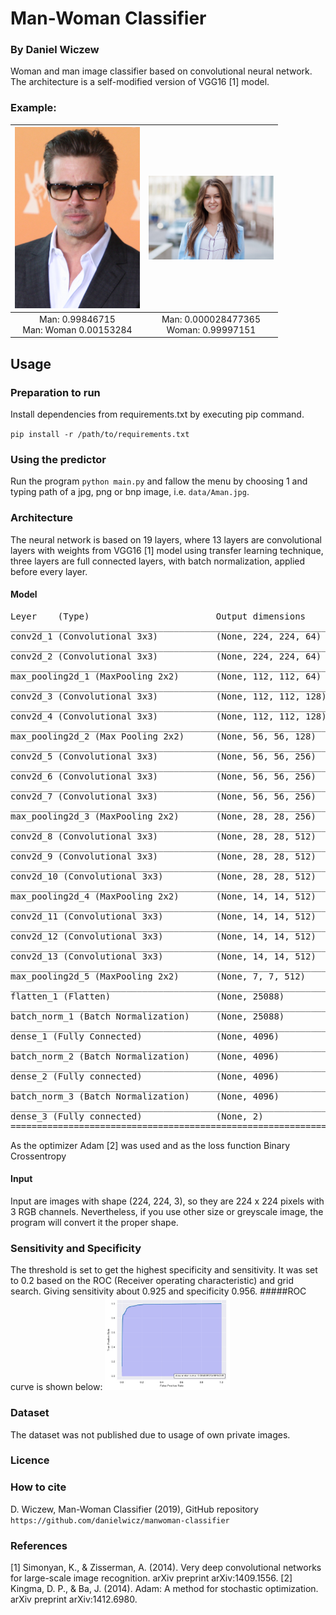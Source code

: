 # Man-Woman Classifier
### By Daniel Wiczew

Woman and man image classifier based on convolutional neural network.
The architecture is a self-modified version of VGG16 [1] model.


### Example:
| <img src="example_man1.jpg?raw=true" width="200">|<img src="example_woman1.jpg?raw=true" width="200">|
|:-:|:-:|
|Man: 0.99846715<br/>Man: Woman 0.00153284|Man: 0.000028477365<br/>Woman: 0.99997151|

## Usage
### Preparation to run
Install dependencies from requirements.txt by executing pip command.

`pip install -r /path/to/requirements.txt`

### Using the predictor

Run the program `python main.py` and fallow the menu by choosing
1 and typing path of a jpg, png or bnp image, i.e. `data/Aman.jpg`.

### Architecture
The neural network is based on 19 layers, where 13 layers 
are convolutional layers with weights from VGG16 [1] model using transfer learning technique, three layers are 
full connected layers, with batch normalization, applied before every layer.

#### Model
<pre>
Leyer    (Type)                        Output dimensions
_________________________________________________________________
conv2d_1 (Convolutional 3x3)           (None, 224, 224, 64)      1792      
_________________________________________________________________
conv2d_2 (Convolutional 3x3)           (None, 224, 224, 64)      36928     
_________________________________________________________________
max_pooling2d_1 (MaxPooling 2x2)       (None, 112, 112, 64)      0         
_________________________________________________________________
conv2d_3 (Convolutional 3x3)           (None, 112, 112, 128)     73856     
_________________________________________________________________
conv2d_4 (Convolutional 3x3)           (None, 112, 112, 128)     147584    
_________________________________________________________________
max_pooling2d_2 (Max Pooling 2x2)      (None, 56, 56, 128)       0         
_________________________________________________________________
conv2d_5 (Convolutional 3x3)           (None, 56, 56, 256)       295168    
_________________________________________________________________
conv2d_6 (Convolutional 3x3)           (None, 56, 56, 256)       590080    
_________________________________________________________________
conv2d_7 (Convolutional 3x3)           (None, 56, 56, 256)       590080    
_________________________________________________________________
max_pooling2d_3 (MaxPooling 2x2)       (None, 28, 28, 256)       0         
_________________________________________________________________
conv2d_8 (Convolutional 3x3)           (None, 28, 28, 512)       1180160   
_________________________________________________________________
conv2d_9 (Convolutional 3x3)           (None, 28, 28, 512)       2359808   
_________________________________________________________________
conv2d_10 (Convolutional 3x3)          (None, 28, 28, 512)       2359808   
_________________________________________________________________
max_pooling2d_4 (MaxPooling 2x2)       (None, 14, 14, 512)       0         
_________________________________________________________________
conv2d_11 (Convolutional 3x3)          (None, 14, 14, 512)       2359808   
_________________________________________________________________
conv2d_12 (Convolutional 3x3)          (None, 14, 14, 512)       2359808   
_________________________________________________________________
conv2d_13 (Convolutional 3x3)          (None, 14, 14, 512)       2359808   
_________________________________________________________________
max_pooling2d_5 (MaxPooling 2x2)       (None, 7, 7, 512)         0         
_________________________________________________________________
flatten_1 (Flatten)                    (None, 25088)             0         
_________________________________________________________________
batch_norm_1 (Batch Normalization)     (None, 25088)             100352    
_________________________________________________________________
dense_1 (Fully Connected)              (None, 4096)              102764544 
_________________________________________________________________
batch_norm_2 (Batch Normalization)     (None, 4096)              16384     
_________________________________________________________________
dense_2 (Fully connected)              (None, 4096)              16781312  
_________________________________________________________________
batch_norm_3 (Batch Normalization)     (None, 4096)              16384     
_________________________________________________________________
dense_3 (Fully connected)              (None, 2)                 8194      
=================================================================
</pre>
As the optimizer Adam [2] was used and as the loss function Binary Crossentropy
#### Input
Input are images with shape (224, 224, 3), so they are 224 x 224 pixels with
3 RGB channels. Nevertheless, if you use other size or greyscale image, the
program will convert it the proper shape.

### Sensitivity and Specificity
The threshold is set to get the highest specificity and sensitivity.
It was set to 0.2 based on the ROC (Receiver operating characteristic)
and grid search. Giving sensitivity about 0.925 and specificity 0.956. 
#####ROC curve is shown below:
<img src="ROCcurve.jpg?raw=true" width="200">

### Dataset
The dataset was not published due to usage of own private images.

### Licence

### How to cite
D. Wiczew, Man-Woman Classifier (2019), GitHub repository `https://github.com/danielwicz/manwoman-classifier`

### References

[1] Simonyan, K., & Zisserman, A. (2014). Very deep convolutional networks for large-scale image recognition. arXiv preprint arXiv:1409.1556.
[2] Kingma, D. P., & Ba, J. (2014). Adam: A method for stochastic optimization. arXiv preprint arXiv:1412.6980.


